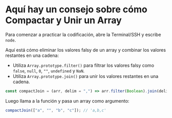 # Aquí hay un consejo sobre cómo Compactar y Unir un Array

Para comenzar a practicar la codificación, abre la Terminal/SSH y escribe `node`.

Aquí está cómo eliminar los valores falsy de un array y combinar los valores restantes en una cadena:

- Utiliza `Array.prototype.filter()` para filtrar los valores falsy como `false`, `null`, `0`, `""`, `undefined` y `NaN`.
- Utiliza `Array.prototype.join()` para unir los valores restantes en una cadena.

```js
const compactJoin = (arr, delim = ",") => arr.filter(Boolean).join(delim);
```

Luego llama a la función y pasa un array como argumento:

```js
compactJoin(["a", "", "b", "c"]); // 'a,b,c'
```
